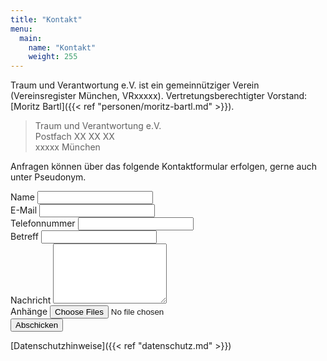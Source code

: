 ```yaml
---
title: "Kontakt"
menu:
  main:
    name: "Kontakt"
    weight: 255
---
```


Traum und Verantwortung e.V. ist ein gemeinnütziger Verein (Vereinsregister München, VRxxxxx). Vertretungsberechtigter Vorstand: [Moritz Bartl]({{< ref "personen/moritz-bartl.md" >}}).

> Traum und Verantwortung e.V.\
> Postfach XX XX XX\
> xxxxx München

Anfragen können über das folgende Kontaktformular erfolgen, gerne auch unter Pseudonym.

<form action="https://forms.traum-und-verantwortung.de/contact.php" method="post" enctype="multipart/form-data" id="ts_form_element_id" name="edit_submission_form">
<input type="hidden" id="form_tools_published_form_id" value="1">
<label for="name">Name</label>
<input type="text" name="name" value="" id="name">
<br/>
<label for="email">E-Mail</label>
<input type="text" name="email" value="" id="email">
<br/>
<label for="email">Telefonnummer</label>
<input type="text" name="phone" value="" id="phone">
<br/>
<label for="subject">Betreff</label>
<input type="text" name="subject" value="" id="subject">
<br/>
<label for="body_id">Nachricht</label>
<textarea name="body" id="body_id" rows="6"></textarea>
<br/>
<label for="attachments[]">Anhänge</label>
<input type="file" class="cf_file_upload_btn" name="attachments[]" multiple="multiple"> 
<input type="hidden" class="cf_file_field_id" value="6">
<br/>
<input type="submit" name="form_tools_continue" value="Abschicken" id="submit">
</form>

[Datenschutzhinweise]({{< ref "datenschutz.md" >}})